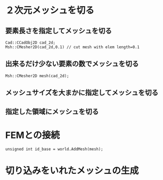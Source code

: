 # ２次元メッシュを切る #

## 要素長さを指定してメッシュを切る ##
```
Cad::CCadObj2D cad_2d;
Msh::CMesher2D(cad_2d,0.1) // cut mesh with elem length=0.1
```


## 出来るだけ少ない要素の数でメッシュを切る ##
```
Msh::CMesher2D mesh(cad_2d);
```

## メッシュサイズを大まかに指定してメッシュを切る ##



## 指定した領域にメッシュを切る ##



# FEMとの接続 #

```
unsigned int id_base = world.AddMesh(mesh);
```

# 切り込みをいれたメッシュの生成 #